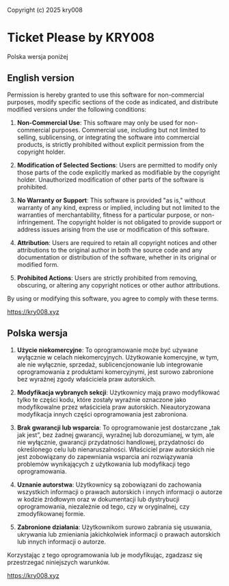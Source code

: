 Copyright (c) 2025 kry008

# Ticket Please by KRY008

Polska wersja poniżej

## English version
Permission is hereby granted to use this software for non-commercial purposes, modify specific sections of the code as indicated, and distribute modified versions under the following conditions:

1. **Non-Commercial Use**: This software may only be used for non-commercial purposes. Commercial use, including but not limited to selling, sublicensing, or integrating the software into commercial products, is strictly prohibited without explicit permission from the copyright holder.

2. **Modification of Selected Sections**: Users are permitted to modify only those parts of the code explicitly marked as modifiable by the copyright holder. Unauthorized modification of other parts of the software is prohibited.

3. **No Warranty or Support**: This software is provided "as is," without warranty of any kind, express or implied, including but not limited to the warranties of merchantability, fitness for a particular purpose, or non-infringement. The copyright holder is not obligated to provide support or address issues arising from the use or modification of this software.

4. **Attribution**: Users are required to retain all copyright notices and other attributions to the original author in both the source code and any documentation or distribution of the software, whether in its original or modified form.

5. **Prohibited Actions**: Users are strictly prohibited from removing, obscuring, or altering any copyright notices or other author attributions.

By using or modifying this software, you agree to comply with these terms.

https://kry008.xyz

## Polska wersja
1. **Użycie niekomercyjne**: To oprogramowanie może być używane wyłącznie w celach niekomercyjnych. Użytkowanie komercyjne, w tym, ale nie wyłącznie, sprzedaż, sublicencjonowanie lub integrowanie oprogramowania z produktami komercyjnymi, jest surowo zabronione bez wyraźnej zgody właściciela praw autorskich.

2. **Modyfikacja wybranych sekcji**: Użytkownicy mają prawo modyfikować tylko te części kodu, które zostały wyraźnie oznaczone jako modyfikowalne przez właściciela praw autorskich. Nieautoryzowana modyfikacja innych części oprogramowania jest zabroniona.

3. **Brak gwarancji lub wsparcia**: To oprogramowanie jest dostarczane „tak jak jest”, bez żadnej gwarancji, wyraźnej lub dorozumianej, w tym, ale nie wyłącznie, gwarancji przydatności handlowej, przydatności do określonego celu lub nienaruszalności. Właściciel praw autorskich nie jest zobowiązany do zapewniania wsparcia ani rozwiązywania problemów wynikających z użytkowania lub modyfikacji tego oprogramowania.

4. **Uznanie autorstwa**: Użytkownicy są zobowiązani do zachowania wszystkich informacji o prawach autorskich i innych informacji o autorze w kodzie źródłowym oraz w dokumentacji lub dystrybucji oprogramowania, niezależnie od tego, czy w oryginalnej, czy zmodyfikowanej formie.

5. **Zabronione działania**: Użytkownikom surowo zabrania się usuwania, ukrywania lub zmieniania jakichkolwiek informacji o prawach autorskich lub innych informacji o autorze.

Korzystając z tego oprogramowania lub je modyfikując, zgadzasz się przestrzegać niniejszych warunków.

https://kry008.xyz